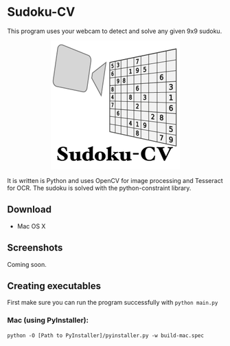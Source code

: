 # Sudoku-CV

This program uses your webcam to detect and solve any given 9x9 sudoku.

<div align="center"><img src="Resources/Icon.png" alt="Sudoku-CV Icon"></div>

It is written is Python and uses OpenCV for image processing and Tesseract for OCR. The sudoku is solved with the python-constraint library.

## Download
- Mac OS X

## Screenshots
Coming soon.

## Creating executables
First make sure you can run the program successfully with `python main.py`

### Mac (using PyInstaller):
```
python -O [Path to PyInstaller]/pyinstaller.py -w build-mac.spec
```

